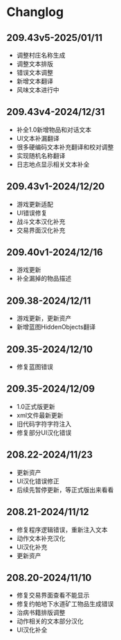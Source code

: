 # Changlog

## 209.43v5-2025/01/11

- 调整村庄名称生成
- 调整文本排版
- 错误文本调整
- 新增文本翻译
- 风味文本进行中

## 209.43v4-2024/12/31

- 补全1.0新增物品和对话文本
- UI文本补漏翻译
- 很多硬编码文本补充翻译和校对调整
- 实现随机名称翻译
- 日志地点显示相关文本补全

## 209.43v1-2024/12/20

- 游戏更新适配
- UI错误修复
- 战斗文本汉化补充
- 交易界面汉化补充

## 209.40v1-2024/12/16

- 游戏更新
- 补全漏掉的物品描述

## 209.38-2024/12/11

- 游戏更新，更新资产
- 新增蓝图HiddenObjects翻译

## 209.35-2024/12/10

- 修复蓝图错误

## 209.35-2024/12/09

- 1.0正式版更新
- xml文件最新更新
- 旧代码字符字符注入
- 修复部分UI汉化错误

## 208.22-2024/11/23

- 更新资产
- UI汉化错误修正
- 后续先暂停更新，等正式版出来看看

## 208.21-2024/11/12

- 修复程序逻辑错误，重新注入文本
- 动作文本补充汉化
- UI汉化补充
- 更新资产

## 208.20-2024/11/10

- 修复交易界面查看不能显示
- 修复约帕地下水道矿工物品生成错误
- 治病书籍排版调整
- 动作相关的文本部分汉化
- UI汉化补全


